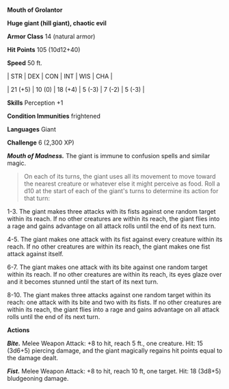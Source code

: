 **Mouth of Grolantor**

**Huge giant (hill giant), chaotic evil**

**Armor Class** 14 (natural armor)

**Hit Points** 105 (10d12+40)

**Speed** 50 ft.

|   STR   |   DEX   |   CON   |   INT   |   WIS   |   CHA   |
  
| 21 (+5) | 10 (0) | 18 (+4) | 5 (-3) | 7 (-2) | 5 (-3) |

**Skills** Perception +1

**Condition Immunities** frightened

**Languages** Giant

**Challenge** 6 (2,300 XP)

***Mouth of Madness.*** The giant is immune to confusion spells and similar magic.

>On each of its turns, the giant uses all its movement to move toward the nearest creature or whatever else it might perceive as food. Roll a d10 at the start of each of the giant's turns to determine its action for that turn:

1-3. The giant makes three attacks with its fists against one random target within its reach. If no other creatures are within its reach, the giant flies into a rage and gains advantage on all attack rolls until the end of its next turn.

4-5. The giant makes one attack with its fist against every creature within its reach. If no other creatures are within its reach, the giant makes one fist attack against itself.

6-7. The giant makes one attack with its bite against one random target within its reach. If no other creatures are within its reach, its eyes glaze over and it becomes stunned until the start of its next turn.

8-10. The giant makes three attacks against one random target within its reach: one attack with its bite and two with its fists. If no other creatures are within its reach, the giant flies into a rage and gains advantage on all attack rolls until the end of its next turn.

**Actions**

***Bite.*** Melee Weapon Attack: +8 to hit, reach 5 ft., one creature. Hit: 15 (3d6+5) piercing damage, and the giant magically regains hit points equal to the damage dealt.

***Fist.*** Melee Weapon Attack: +8 to hit, reach 10 ft, one target. Hit: 18 (3d8+5) bludgeoning damage.

